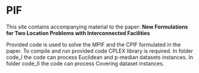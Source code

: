 # PIF
This site contains accompanying material to the paper:
**New Formulations for Two Location Problems with Interconnected Facilities**

Provided code is used to solve the MPIF and the CPIF formulated in the paper. 
To compile and run provided code CPLEX library is required. 
In folder code_I the code can process Euclidean and p-median datasets instances. 
In folder code_II the code can process Covering dataset instances.
